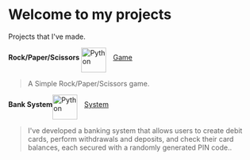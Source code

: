 # Welcome to my projects 
Projects that I've made.

**Rock/Paper/Scissors** <img align="middle" alt="Python" width="50px" style="padding-right:10px;" src="https://cdn.jsdelivr.net/gh/devicons/devicon/icons/python/python-original.svg" /> [Game](Projects/RockPaperScissors.py)
  >A Simple Rock/Paper/Scissors game. 

  **Bank System**<img align="middle" alt="Python" width="50px" style="padding-right:10px;" src="https://cdn.jsdelivr.net/gh/devicons/devicon/icons/python/python-original.svg" /> [System](Projects/BankSystem.py)
  >I've developed a banking system that allows users to create debit cards, perform withdrawals and deposits, and check their card balances, each secured with a randomly generated PIN code.. 
  
  
